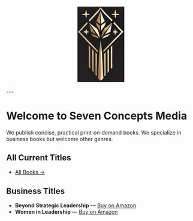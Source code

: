 <p align="center">
  <img src="/DBA Seven Concepts Media LOGO.jpg" alt="DBA Seven Concepts Media LOGO" width="125">
</p>
---

# Welcome to Seven Concepts Media

We publish concise, practical print‑on‑demand books. We specialize in business books but welcome other genres.

## All Current Titles

- [All Books →](/books/)

## Business Titles

- **Beyond Strategic Leadership** — [Buy on Amazon](https://…)
- **Women in Leadership** — [Buy on Amazon](https://…)
